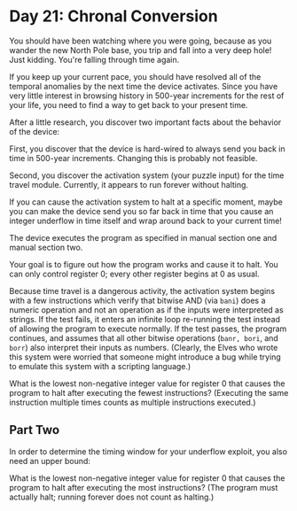# Day 21: Chronal Conversion

You should have been watching where you were going,
because as you wander the new North Pole base,
you trip and fall into a very deep hole!
Just kidding. You're falling through time again.

If you keep up your current pace, you should have resolved all of the
temporal anomalies by the next time the device activates.
Since you have very little interest in browsing history in 500-year
increments for the rest of your life, you need to find a way to get
back to your present time.

After a little research, you discover two important
facts about the behavior of the device:

First, you discover that the device is hard-wired to always
send you back in time in 500-year increments.
Changing this is probably not feasible.

Second, you discover the activation system (your puzzle input)
for the time travel module. Currently, it appears to run forever without halting.

If you can cause the activation system to halt at a specific moment,
maybe you can make the device send you so far back in time that
you cause an integer underflow in time itself and
wrap around back to your current time!

The device executes the program as specified in manual
section one and manual section two.

Your goal is to figure out how the program works and cause it to halt.
You can only control register 0; every other register begins at 0 as usual.

Because time travel is a dangerous activity, the activation system begins
with a few instructions which verify that bitwise AND (via `bani`)
does a numeric operation and not an operation as if the inputs were
interpreted as strings. If the test fails, it enters an infinite loop
re-running the test instead of allowing the program to execute normally.
If the test passes, the program continues, and assumes that all other
bitwise operations (`banr, bori`, and `borr`) also interpret their inputs as numbers.
(Clearly, the Elves who wrote this system were worried that someone might
introduce a bug while trying to emulate this system with a scripting language.)

What is the lowest non-negative integer value for register 0 that causes
the program to halt after executing the fewest instructions?
(Executing the same instruction multiple times
counts as multiple instructions executed.)

## Part Two

In order to determine the timing window for your underflow exploit,
you also need an upper bound:

What is the lowest non-negative integer value for register 0
that causes the program to halt after executing the most instructions?
(The program must actually halt; running forever does not count as halting.)
